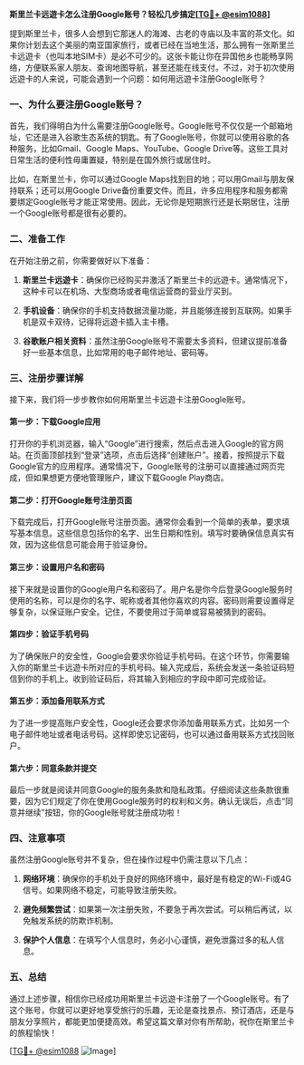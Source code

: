 **斯里兰卡远遊卡怎么注册Google账号？轻松几步搞定[[TG💪+ @esim1088](https://t.me/s/esim1088)]**

提到斯里兰卡，很多人会想到它那迷人的海滩、古老的寺庙以及丰富的茶文化。如果你计划去这个美丽的南亚国家旅行，或者已经在当地生活，那么拥有一张斯里兰卡远遊卡（也叫本地SIM卡）是必不可少的。这张卡能让你在异国他乡也能畅享网络，方便联系家人朋友、查询地图导航，甚至还能在线支付。不过，对于初次使用远遊卡的人来说，可能会遇到一个问题：如何用远遊卡注册Google账号？

### 一、为什么要注册Google账号？

首先，我们得明白为什么需要注册Google账号。Google账号不仅仅是一个邮箱地址，它还是进入谷歌生态系统的钥匙。有了Google账号，你就可以使用谷歌的各种服务，比如Gmail、Google Maps、YouTube、Google Drive等。这些工具对日常生活的便利性毋庸置疑，特别是在国外旅行或居住时。

比如，在斯里兰卡，你可以通过Google Maps找到目的地；可以用Gmail与朋友保持联系；还可以用Google Drive备份重要文件。而且，许多应用程序和服务都需要绑定Google账号才能正常使用。因此，无论你是短期旅行还是长期居住，注册一个Google账号都是很有必要的。

### 二、准备工作

在开始注册之前，你需要做好以下准备：

1. **斯里兰卡远遊卡**：确保你已经购买并激活了斯里兰卡的远遊卡。通常情况下，这种卡可以在机场、大型商场或者电信运营商的营业厅买到。
   
2. **手机设备**：确保你的手机支持数据流量功能，并且能够连接到互联网。如果手机是双卡双待，记得将远遊卡插入主卡槽。

3. **谷歌账户相关资料**：虽然注册Google账号不需要太多资料，但建议提前准备好一些基本信息，比如常用的电子邮件地址、密码等。

### 三、注册步骤详解

接下来，我们将一步步教你如何用斯里兰卡远遊卡注册Google账号。

#### 第一步：下载Google应用

打开你的手机浏览器，输入“Google”进行搜索，然后点击进入Google的官方网站。在页面顶部找到“登录”选项，点击后选择“创建账户”。接着，按照提示下载Google官方的应用程序。通常情况下，Google账号的注册可以直接通过网页完成，但如果想更方便地管理账户，建议下载Google Play商店。

#### 第二步：打开Google账号注册页面

下载完成后，打开Google账号注册页面。通常你会看到一个简单的表单，要求填写基本信息。这些信息包括你的名字、出生日期和性别。填写时要确保信息真实有效，因为这些信息可能会用于验证身份。

#### 第三步：设置用户名和密码

接下来就是设置你的Google用户名和密码了。用户名是你今后登录Google服务时使用的名称，可以是你的名字、昵称或者其他你喜欢的内容。密码则需要设置得足够复杂，以保证账户安全。记住，不要使用过于简单或容易被猜到的密码。

#### 第四步：验证手机号码

为了确保账户的安全性，Google会要求你验证手机号码。在这个环节，你需要输入你的斯里兰卡远遊卡所对应的手机号码。输入完成后，系统会发送一条验证码短信到你的手机上。收到验证码后，将其输入到相应的字段中即可完成验证。

#### 第五步：添加备用联系方式

为了进一步提高账户安全性，Google还会要求你添加备用联系方式，比如另一个电子邮件地址或者电话号码。这样即使忘记密码，也可以通过备用联系方式找回账户。

#### 第六步：同意条款并提交

最后一步就是阅读并同意Google的服务条款和隐私政策。仔细阅读这些条款很重要，因为它们规定了你在使用Google服务时的权利和义务。确认无误后，点击“同意并继续”按钮，你的Google账号就注册成功啦！

### 四、注意事项

虽然注册Google账号并不复杂，但在操作过程中仍需注意以下几点：

1. **网络环境**：确保你的手机处于良好的网络环境中，最好是有稳定的Wi-Fi或4G信号。如果网络不稳定，可能导致注册失败。

2. **避免频繁尝试**：如果第一次注册失败，不要急于再次尝试。可以稍后再试，以免触发系统的防欺诈机制。

3. **保护个人信息**：在填写个人信息时，务必小心谨慎，避免泄露过多的私人信息。

### 五、总结

通过上述步骤，相信你已经成功用斯里兰卡远遊卡注册了一个Google账号。有了这个账号，你就可以更好地享受旅行的乐趣，无论是查找景点、预订酒店，还是与朋友分享照片，都能更加便捷高效。希望这篇文章对你有所帮助，祝你在斯里兰卡的旅程愉快！

[[TG💪+ @esim1088](https://t.me/s/esim1088) ![Image](https://i.postimg.cc/4NQfJmqS/Snipaste-2025-05-13-00-14-12.png)]